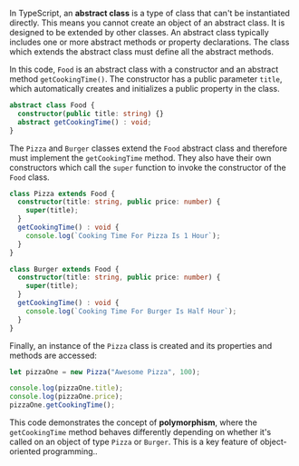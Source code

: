 In TypeScript, an **abstract class** is a type of class that can't be instantiated directly. This means you cannot create an object of an abstract class. It is designed to be extended by other classes. An abstract class typically includes one or more abstract methods or property declarations. The class which extends the abstract class must define all the abstract methods.

In this code, `Food` is an abstract class with a constructor and an abstract method `getCookingTime()`. The constructor has a public parameter `title`, which automatically creates and initializes a public property in the class.

```typescript
abstract class Food {
  constructor(public title: string) {}
  abstract getCookingTime() : void;
}
```

The `Pizza` and `Burger` classes extend the `Food` abstract class and therefore must implement the `getCookingTime` method. They also have their own constructors which call the `super` function to invoke the constructor of the `Food` class.

```typescript
class Pizza extends Food {
  constructor(title: string, public price: number) {
    super(title);
  }
  getCookingTime() : void {
    console.log(`Cooking Time For Pizza Is 1 Hour`);
  }
}

class Burger extends Food {
  constructor(title: string, public price: number) {
    super(title);
  }
  getCookingTime() : void {
    console.log(`Cooking Time For Burger Is Half Hour`);
  }
}
```

Finally, an instance of the `Pizza` class is created and its properties and methods are accessed:

```typescript
let pizzaOne = new Pizza("Awesome Pizza", 100);

console.log(pizzaOne.title);
console.log(pizzaOne.price);
pizzaOne.getCookingTime();
```

This code demonstrates the concept of **polymorphism**, where the `getCookingTime` method behaves differently depending on whether it's called on an object of type `Pizza` or `Burger`. This is a key feature of object-oriented programming..

